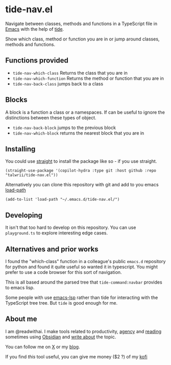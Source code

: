 # tide-nav.el
Navigate between classes, methods and functions in a TypeScript file in [Emacs](https://www.gnu.org/software/emacs/) with the help of [tide](https://github.com/ananthakumaran/tide).

Show which class, method or function you are in or jump around classes, methods and functions.

## Functions provided
- `tide-nav-which-class` Returns the class that you are in
- `tide-nav-which-function` Returns the method or function that you are in
- `tide-nav-back-class` jumps back to a class

## Blocks
A block is a function a class or a namespaces. If can be useful to ignore the distinctions between these types of object.

- `tide-nav-back-block` jumps to the previous block
- `tide-nav-which-block` returns the nearest block that you are in

## Installing
You could use [straight](https://github.com/radian-software/straight.el) to install the package like so - if you use straight.

```
(straight-use-package '(copilot-hydra :type git :host github :repo "talwrii/tide-nav.el"))
```

Alternatively you can clone this repository with git and add to you emacs [load-path](https://www.gnu.org/software/emacs/manual/html_node/use-package/Load-path.html)

```
(add-to-list 'load-path "~/.emacs.d/tide-nav.el/")
```

## Developing
It isn't that too hard to develop on this repository. You can use `playground.ts` to explore interesting edge cases.

## Alternatives and prior works
I found the "which-class" function in a colleague's public `emacs.d` repository for python and found it quite useful so wanted it in typescript. You might prefer to use a code browser for this sort of navigation.

This is all based around the parsed tree that `tide-command:navbar` provides to emacs lisp.

Some people with use [emacs-lsp](https://github.com/emacs-lsp/lsp-mode) rather than tide for interacting with the TypeScript tree tree. But `tide` is good enough for me.

## About me
I am @readwithai. I make tools related to productivity, [agency](https://readwithai.substack.com/p/reading-and-agency) and [reading](https://readwithai.substack.com/p/what-is-reading-broadly-defined) sometimes using [Obsidian](https://readwithai.substack.com/p/what-exactly-is-obsidian) and [write about](https://readwithai.substack.com/) the topic.

You can follow me on <a href="https://x.com">X</a> or my <a href="https://readwithai.substack.com">blog</a>.

If you find *this* tool useful, you can give me money ($2 ?) of my [kofi](https://ko-fi.com/readwithai)
